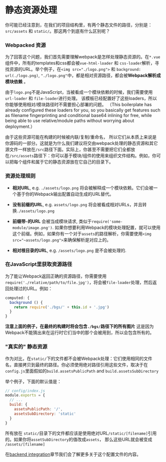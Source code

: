 # 静态资源处理

你可能已经注意到，在我们的项目结构里，有两个静态文件的路径，分别是：`src/assets` 和 `static/`。那这两个到底有什么区别呢？

### Webpacked 资源

为了回答这个问题，我们首先需要理解webpack是怎样处理静态资源的。在`*.vue`组件中，所有的templates和css都会被`vue-html-loader` 和 `css-loader`解析，寻找资源的URL。举个例子，在`<img src="./logo.png">` 和 `background: url(./logo.png)`, `"./logo.png"`中，都是相对资源路径，都会被**Webpack解析成模块依赖** 。

由于`logo.png`不是JavaScript，当被看成一个模块依赖的时候，我们需要使用`url-loader` 和 `file-loader`进行处理。
该模板已经配置好了这些loaders，所以你能够使用相对/模块路径时不需要担心部署的问题。
（This boilerplate has already configured these loaders for you, so you basically get features such as filename fingerprinting and conditional base64 inlining for free, while being able to use relative/module paths without worrying about deployment.）

由于这些资源可能在构建的时候被内联/复制/重命名， 所以它们从本质上来说是你源码的一部分。这就是为什么我们建议将交由webpack处理的静态资源和其它源文件一样放在`/src`路径下面。实际上，你甚至不需要把它们全都放在`/src/assets`路径下：你可以基于模块/组件的使用来组织文件结构。例如，你可以把每个组件和属于它的静态资源放在它自己的目录下。


### 资源处理规则

- **相对URL**, e.g. `./assets/logo.png` 将会被解释成一个模块依赖。它们会被一个基于你的Webpack输出配置自动生成的URL替代。

- **没有前缀的URL**, e.g. `assets/logo.png` 将会被看成相对URLs，并且转换`./assets/logo.png`

- **前缀带`~`的URL** 会被当成模块请求, 类似于`require('some-module/image.png')`. 如果你想要利用Webpack的模块处理配置，就可以使用这个前缀。例如，如果你有一个对于`assets`的路径解析，你需要使用`<img src="~assets/logo.png">`来确保解析是对应上的。

- **相对根目录的URL**, e.g. `/assets/logo.png` 是不会被处理的.

### 在JavaScript里获取资源路径

为了能让Webpack返回正确的资源路径，你需要使用`require('./relative/path/to/file.jpg')`，将会被`file-loader`处理，然后返回处理过的URL。例如：

``` js
computed: {
  background () {
    return require('./bgs/' + this.id + '.jpg')
  }
}
```

**注意上面的例子，在最终的构建时将会包含`./bgs/`路径下的所有图片** 这是因为Webpack不能猜出来在运行时它们当中的那个会被用到，所以会包含所有的。

### "真实的" 静态资源


作为对比，在`static/`下的文件都不会被Webpack处理：它们使用相同的文件名，直接拷贝到最终的路径。你必须使用绝对路径引用这些文件，取决于在`config.js`里面假如的`build.assetsPublicPath` and `build.assetsSubDirectory`

举个例子，下面的默认值是：

``` js
// config/index.js
module.exports = {
  // ...
  build: {
    assetsPublicPath: '/',
    assetsSubDirectory: 'static'
  }
}
```

所有放在 `static/`目录下的文件都应该是使用绝对URL`/static/[filename]`引用的。如果你将`assetSubDirectory`的值改成`assets`， 那么这些URL就会被变成 `/assets/[filename]`

在[backend integration](backend.md)章节我们会了解更多关于这个配置文件的内容。

